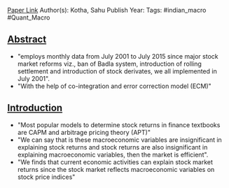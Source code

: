 
[Paper Link](obsidian://open?vault=Akul's%20Notebook&file=Library%2Fjournals%2Cmagazines%2FMacroeconomic_Factors_and_the_Indian_Stock_Market_.pdf)
Author(s): Kotha, Sahu
Publish Year: 
Tags: #indian_macro #Quant_Macro 

## <u>Abstract</u>
- "employs monthly data from July 2001 to July 2015 since major stock market reforms viz., ban of Badla system, introduction of rolling settlement and introduction of stock derivates, we all implemented in July 2001".
- "With the help of co-integration and error correction model (ECM)"

## <u>Introduction</u>
- "Most popular models to determine stock returns in finance textbooks are CAPM and arbitrage pricing theory (APT)"
- "We can say that is these macroeconomic variables are insignificant in explaining stock returns and stock returns are also insignificant in explaining macroeconomic variables, then the market is efficient".
- "We finds that current economic activities can explain stock market returns since the stock market reflects macroeconomic variables on stock price indices"